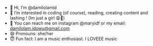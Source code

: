 - 👋 Hi, I’m @damilolamid
- 👀 I’m interested in coding (of course), reading, creating content and lashing ! (Im just a girl 😩🥺)
- 💞️ You can reach me on instagram @maryidf or my email: damilolam.idowu@gmail.com
- 😄 Pronouns: she/her 
- 😇 Fun fact: I am a music enthusiast. I LOVEEE music 

<!---
damilolamid/damilolamid is a ✨ special ✨ repository because its `README.md` (this file) appears on your GitHub profile.
You can click the Preview link to take a look at your changes.
--->
